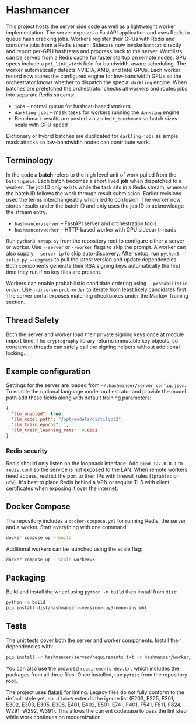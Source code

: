 # Hashmancer

This project hosts the server side code as well as a lightweight worker
implementation.  The server exposes a FastAPI application and uses Redis to
queue hash cracking jobs.  Workers register their GPUs with Redis and consume
jobs from a Redis stream.  Sidecars now invoke `hashcat` directly and report
per-GPU hashrates and progress back to the server. Wordlists can be served
from a Redis cache for faster startup on remote nodes.
GPU specs include a `pci_link_width` field for bandwidth-aware scheduling. The worker automatically detects NVIDIA, AMD, and Intel GPUs.
Each worker record now stores the configured engine for low-bandwidth GPUs so the
orchestrator knows whether to dispatch the special `darkling` engine. When
batches are prefetched the orchestrator checks all workers and routes jobs into
separate Redis streams:

- `jobs` – normal queue for hashcat-based workers
- `darkling-jobs` – mask tasks for workers running the `darkling` engine
- Benchmark results are posted via `/submit_benchmark` so batch sizes scale
  with GPU speed

Dictionary or hybrid batches are duplicated for `darkling-jobs` as simple mask
attacks so low-bandwidth nodes can contribute work.

## Terminology

In the code a **batch** refers to the high level unit of work pulled from the
`batch:queue`. Each batch becomes a short lived **job** when dispatched to a
worker. The job ID only exists while the task sits in a Redis stream, whereas
the batch ID follows the work through result submission. Earlier revisions used
the terms interchangeably which led to confusion. The worker now stores results
under the batch ID and only uses the job ID to acknowledge the stream entry.


* `hashmancer/server` – FastAPI server and orchestration tools
* `hashmancer/worker` – HTTP-based worker with GPU sidecar threads

Run `python3 setup.py` from the repository root to configure either a server or
worker.  Use `--server` or `--worker` flags to skip the prompt.  A worker can
also supply `--server-ip` to skip auto-discovery. After setup, run
`python3 setup.py --upgrade` to pull the latest version and update dependencies.
Both components generate their RSA signing keys automatically the first time
they run if no key files are present.

Workers can enable probabilistic candidate ordering using `--probabilistic-order`.
Use `--inverse-prob-order` to iterate from least likely candidates first. The
server portal exposes matching checkboxes under the Markov Training section.

## Thread Safety

Both the server and worker load their private signing keys once at module import
time.  The `cryptography` library returns immutable key objects, so concurrent
threads can safely call the signing helpers without additional locking.

## Example configuration

Settings for the server are loaded from `~/.hashmancer/server_config.json`.
To enable the optional language model orchestrator and provide the model path
add these fields along with default training parameters:

```json
{
  "llm_enabled": true,
  "llm_model_path": "/opt/models/distilgpt2",
  "llm_train_epochs": 1,
  "llm_train_learning_rate": 0.0001
}
```

### Redis security

Redis should only listen on the loopback interface. Add `bind 127.0.0.1` to
`redis.conf` so the service is not exposed to the LAN. When remote workers need
access, restrict the port to their IPs with firewall rules (`iptables` or
`ufw`). It's best to place Redis behind a VPN or require TLS with client
certificates when exposing it over the internet.

## Docker Compose

The repository includes a `docker-compose.yml` for running Redis, the server
and a worker. Start everything with one command:

```bash
docker compose up --build
```

Additional workers can be launched using the scale flag:

```bash
docker compose up --scale worker=3
```

## Packaging

Build and install the wheel using `python -m build` then install from `dist`:

```bash
python -m build
pip install dist/hashmancer-<version>-py3-none-any.whl
```

## Tests

The unit tests cover both the server and worker components. Install their
dependencies with:

```bash
pip install -r hashmancer/server/requirements.txt -r hashmancer/worker/requirements.txt -r hashmancer/server/requirements-dev.txt
```

You can also use the provided `requirements-dev.txt` which includes the
packages from all three files. Once installed, run `pytest` from the repository
root.

The project uses [flake8](https://flake8.pycqa.org) for linting. Legacy files do not
fully conform to the default style yet, so ``.flake8`` extends the ignore list
(E203, E225, E301, E302, E303, E305, E306, E401, E402, E501, E741,
F401, F541, F811, F824, W291, W292, W391). This allows the current codebase to
pass the lint step while work continues on modernization.
